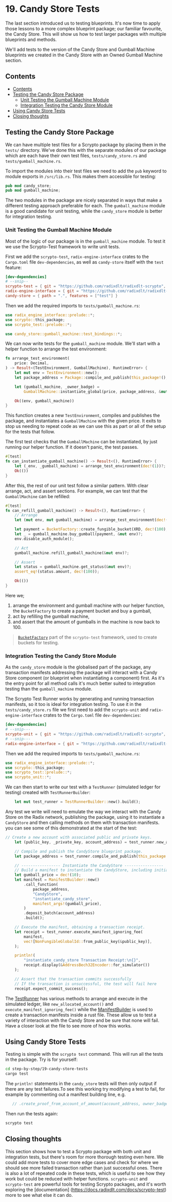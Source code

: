 # 19. Candy Store Tests

The last section introduced us to testing blueprints. It's now time to apply
those lessons to a more complex blueprint package; our familiar favourite, the
Candy Store. This will show us how to test larger packages with multiple
blueprints and methods.

We'll add tests to the version of the Candy Store and Gumball Machine blueprints
we created in the Candy Store with an Owned Gumball Machine section.

## Contents

- [Contents](#contents)
- [Testing the Candy Store Package](#testing-the-candy-store-package)
  - [Unit Testing the Gumball Machine Module](#unit-testing-the-gumball-machine-module)
  - [Integration Testing the Candy Store Module](#integration-testing-the-candy-store-module)
- [Using Candy Store Tests](#using-candy-store-tests)
- [Closing thoughts](#closing-thoughts)

## Testing the Candy Store Package

We can have multiple test files for a Scrypto package by placing them in the
`tests/` directory. We've done this with the separate modules of our package
which are each have their own test files, `tests/candy_store.rs` and
`tests/gumball_machine.rs`.

To import the modules into their test files we need to add the `pub` keyword to
module exports in `/src/lib.rs`. This makes them accessible for testing:

```rs
pub mod candy_store;
pub mod gumball_machine;
```

The two modules in the package are nicely separated in ways that make a
different testing approach preferable for each. The `gumball_machine` module is
a good candidate for unit testing, while the `candy_store` module is better for
integration testing.

### Unit Testing the Gumball Machine Module

Most of the logic of our package is in the `gumball_machine` module. To test it
we use the Scrypto-Test framework to write unit tests.

First we add the `scrypto-test`, `radix-engine-interface` crates to the
`Cargo.toml` file `dev-dependencies`, as well as `candy-store` itself with the
`test` feature:

```toml
[dev-dependencies]
# --snip--
scrypto-test = { git = "https://github.com/radixdlt/radixdlt-scrypto", tag = "v1.1.1" }
radix-engine-interface = { git = "https://github.com/radixdlt/radixdlt-scrypto", tag = "v1.1.1" }
candy-store = { path = ".", features = ["test"] }
```

Then we add the required imports to `tests/gumball_machine.rs`:

```rs
use radix_engine_interface::prelude::*;
use scrypto::this_package;
use scrypto_test::prelude::*;

use candy_store::gumball_machine::test_bindings::*;
```

We can now write tests for the `gumball_machine` module. We'll start with a
helper function to arrange the test environment:

```rs
fn arrange_test_environment(
    price: Decimal,
) -> Result<(TestEnvironment, GumballMachine), RuntimeError> {
    let mut env = TestEnvironment::new();
    let package_address = Package::compile_and_publish(this_package!(), &mut env)?;

    let (gumball_machine, _owner_badge) =
        GumballMachine::instantiate_global(price, package_address, &mut env)?;

    Ok((env, gumball_machine))
}
```

This function creates a new `TestEnvironment`, compiles and publishes the
package, and instantiates a `GumballMachine` with the given price. It exits to
stop us needing to repeat code as we can use this as part or all of the setup
for the tests that follow.

The first test checks that the `GumballMachine` can be instantiated, by just
running our helper function. If it doesn't panic, the test passes.

```rs
#[test]
fn can_instantiate_gumball_machine() -> Result<(), RuntimeError> {
    let (_env, _gumball_machine) = arrange_test_environment(dec!(1))?;
    Ok(())
}
```

After this, the rest of our unit test follow a similar pattern. With clear
arrange, act, and assert sections. For example, we can test that the
`GumballMachine` can be refilled:

```rs
#[test]
fn can_refill_gumball_machine() -> Result<(), RuntimeError> {
    // Arrange
    let (mut env, mut gumball_machine) = arrange_test_environment(dec!(10))?;

    let payment = BucketFactory::create_fungible_bucket(XRD, dec!(100), Mock, &mut env)?;
    let _ = gumball_machine.buy_gumball(payment, &mut env)?;
    env.disable_auth_module();

    // Act
    gumball_machine.refill_gumball_machine(&mut env)?;

    // Assert
    let status = gumball_machine.get_status(&mut env)?;
    assert_eq!(status.amount, dec!(100));

    Ok(())
}
```

Here we;

1. arrange the environment and gumball machine with our helper function, the
   `BucketFactory` to create a payment bucket and buy a gumball,
2. act by refilling the gumball machine,
3. and assert that the amount of gumballs in the machine is now back to 100.

> [`BucketFactory`](https://docs.radixdlt.com/docs/scrypto-test#creation-of-buckets-and-proofs)
> part of the `scrypto-test` framework, used to create buckets for testing.

### Integration Testing the Candy Store Module

As the `candy_store` module is the globalised part of the package, any
transaction manifests addressing the package will interact with a Candy Store
component (or blueprint when instantiating a component) first. As it's the entry
point for all method calls it's much better suited to integration testing than
the `gumball_machine` module.

The Scrypto Test Runner works by generating and running transaction manifests,
so it too is ideal for integration testing. To use it in the
`tests/candy_store.rs` file we first need to add the `scrypto-unit` and
`radix-engine-interface` crates to the `Cargo.toml` file `dev-dependencies`:

```toml
[dev-dependencies]
# --snip---
scrypto-unit = { git = "https://github.com/radixdlt/radixdlt-scrypto", tag = "v1.1.1" }
# --snip---
radix-engine-interface = { git = "https://github.com/radixdlt/radixdlt-scrypto", tag = "v1.1.1" }
```

Then we add the required imports to `tests/gumball_machine.rs`:

```rs
use radix_engine_interface::prelude::*;
use scrypto::this_package;
use scrypto_test::prelude::*;
use scrypto_unit::*;
```

We can then start to write our test with a `TestRunner` (simulated ledger for
testing) created with `TestRunnerBuilder`:

```rs
    let mut test_runner = TestRunnerBuilder::new().build();
```

Any test we write will need to emulate the way we interact with the Candy Store
on the Radix network, publishing the package, using it to instantiate a
`CandyStore` and then calling methods on them with transaction manifests. you
can see some of this demonstrated at the start of the test:

```rs
// Create a new account with associated public and private keys.
    let (public_key, _private_key, account_address) = test_runner.new_allocated_account();

    // Compile and publish the CandyStore blueprint package.
    let package_address = test_runner.compile_and_publish(this_package!());

    // ----------------- Instantiate the CandyStore -----------------
    // Build a manifest to instantiate the CandyStore, including initial price argument.
    let gumball_price = dec!(10);
    let manifest = ManifestBuilder::new()
        .call_function(
            package_address,
            "CandyStore",
            "instantiate_candy_store",
            manifest_args!(gumball_price),
        )
        .deposit_batch(account_address)
        .build();

    // Execute the manifest, obtaining a transaction receipt.
    let receipt = test_runner.execute_manifest_ignoring_fee(
        manifest,
        vec![NonFungibleGlobalId::from_public_key(&public_key)],
    );

    println!(
        "instantiate_candy_store Transaction Receipt:\n{}",
        receipt.display(&AddressBech32Encoder::for_simulator())
    );

    // Assert that the transaction commits successfully
    // If the transaction is unsuccessful, the test will fail here
    receipt.expect_commit_success();
```

The
[TestRunner](https://radixdlt.github.io/radixdlt-scrypto/scrypto_unit/struct.TestRunner.html)
has various methods to arrange and execute in the simulated ledger, like
`new_allocated_account()` and `execute_manifest_ignoring_fee()` while the
[ManifestBuilder](https://docs.radixdlt.com/docs/rust-manifest-builder) is used
to create a transaction manifests inside a rust file. These allow us to test a
variety of interaction with the Candy Store and be sure that none will fail.
Have a closer look at the file to see more of how this works.

## Using Candy Store Tests

Testing is simple with the `scrypto test` command. This will run all the tests
in the package. Try is for yourself:

```sh
cd step-by-step/19-candy-store-tests
cargo test
```

The `println!` statements in the `candy_store` tests will then only output if
there are any test failures.To see this working try modifying a test to fail,
for example by commenting out a manifest building line, e.g.

```rs
   // .create_proof_from_account_of_amount(account_address, owner_badge, dec!(1))
```

Then run the tests again:

```sh
scrypto test
```

## Closing thoughts

This section shows how to test a Scrypto package with both unit and integration
tests, but there's room for more thorough testing even here. We could add more
tests to cover more edge cases and check for where we should see more failed
transaction rather than just successful ones. There is also a lot of repeated
code in these tests, which is useful to see how they work but could be reduced
with helper functions. `scrypto-unit` and `scrypto-test` are powerful tools for
testing Scrypto packages, and it's worth exploring the [documentation]
(https://docs.radixdlt.com/docs/scrypto-test) more to see what else it can do.
